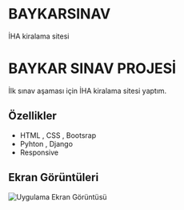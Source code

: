 # BAYKARSINAV
İHA kiralama sitesi
# BAYKAR SINAV PROJESİ

İlk sınav aşaması için İHA kiralama sitesi yaptım.


## Özellikler

- HTML , CSS , Bootsrap
- Pyhton , Django
- Responsive


## Ekran Görüntüleri

![Uygulama Ekran Görüntüsü](https://i.hizliresim.com/rvcexka.png)

